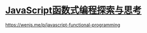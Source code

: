 # [JavaScript函数式编程探索与思考](https://wenjs.me/p/javascript-functional-programming)

https://wenjs.me/p/javascript-functional-programming